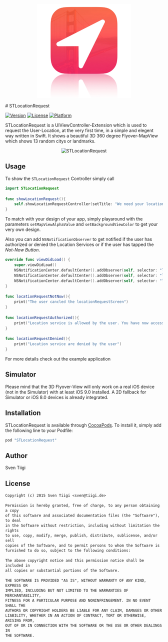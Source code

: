 <p align="center">
<img width=300 src="./Preview/STLocationRequest_AppIcon.jpg" alt="STLocationRequestAppIcon" title="STLocationRequestAppIcon">
</p>
# STLocationRequest

[![Version](https://img.shields.io/cocoapods/v/STLocationRequest.svg?style=flat)](http://cocoapods.org/pods/STLocationRequest)
[![License](https://img.shields.io/cocoapods/l/STLocationRequest.svg?style=flat)](http://cocoapods.org/pods/STLocationRequest)
[![Platform](https://img.shields.io/cocoapods/p/STLocationRequest.svg?style=flat)](http://cocoapods.org/pods/STLocationRequest)

STLocationRequest is a UIViewController-Extension which is used to request the User-Location, at the very first time, in a simple and elegent way written in Swift. It shows a beautiful 3D 360 degree Flyover-MapView which shows 13 random citys or landmarks.

<p align="center">
<img src="./Preview/STLocationRequest.gif" alt="STLocationRequest" title="STLocationRequest">

</p>

## Usage

To show the `STLocationRequest` Controller simply call  

```swift
import STLocationRequest

func showLocationRequest(){
    self.showLocationRequestController(setTitle: "We need your location for some awesome features", setAllowButtonTitle: "Alright", setNotNowButtonTitle: "Not now", setMapViewAlphaValue: 0.7, setBackgroundViewColor: UIColor.lightGrayColor())
}

```

To match with your design of your app, simply playaround with the parameters `setMapViewAlphaValue` and `setBackgroundViewColor` to get your very own design.

Also you can add `NSNotificationObserver` to get notified if the user has authorized or denied the Location Services or if the user has tapped the _Not-Now Button_.

```swift
override func viewDidLoad() {
    super.viewDidLoad()
    NSNotificationCenter.defaultCenter().addObserver(self, selector: "locationRequestNotNow", name: "locationRequestNotNow", object: nil)
    NSNotificationCenter.defaultCenter().addObserver(self, selector: "locationRequestAuthorized", name: "locationRequestAuthorized", object: nil)
    NSNotificationCenter.defaultCenter().addObserver(self, selector: "locationRequestDenied", name: "locationRequestDenied", object: nil)
}

func locationRequestNotNow(){
    print("The user cancled the locationRequestScreen")
}

func locationRequestAuthorized(){
    print("Location service is allowed by the user. You have now access to the user location")
}

func locationRequestDenied(){
    print("Location service are denied by the user")
}

```

For more details check out the example application

## Simulator

Please mind that the 3D Flyover-View will only work on a real iOS device (not in the Simulator) with at least iOS 9.0 installed. A 2D fallback for Simulator or iOS 8.0 devices is already integrated.


## Installation

STLocationRequest is available through [CocoaPods](http://cocoapods.org). To install
it, simply add the following line to your Podfile:

```ruby
pod "STLocationRequest"
```

## Author

Sven Tiigi

## License

```
Copyright (c) 2015 Sven Tiigi <sven@tiigi.de>

Permission is hereby granted, free of charge, to any person obtaining a copy
of this software and associated documentation files (the "Software"), to deal
in the Software without restriction, including without limitation the rights
to use, copy, modify, merge, publish, distribute, sublicense, and/or sell
copies of the Software, and to permit persons to whom the Software is
furnished to do so, subject to the following conditions:

The above copyright notice and this permission notice shall be included in
all copies or substantial portions of the Software.

THE SOFTWARE IS PROVIDED "AS IS", WITHOUT WARRANTY OF ANY KIND, EXPRESS OR
IMPLIED, INCLUDING BUT NOT LIMITED TO THE WARRANTIES OF MERCHANTABILITY,
FITNESS FOR A PARTICULAR PURPOSE AND NONINFRINGEMENT. IN NO EVENT SHALL THE
AUTHORS OR COPYRIGHT HOLDERS BE LIABLE FOR ANY CLAIM, DAMAGES OR OTHER
LIABILITY, WHETHER IN AN ACTION OF CONTRACT, TORT OR OTHERWISE, ARISING FROM,
OUT OF OR IN CONNECTION WITH THE SOFTWARE OR THE USE OR OTHER DEALINGS IN
THE SOFTWARE.
```